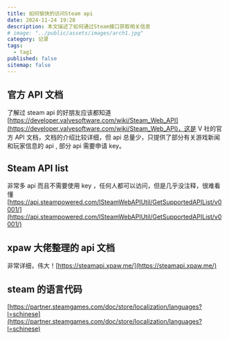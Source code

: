 ```yaml
---
title: 如何愉快的访问Steam api
date: 2024-11-24 19:28
description: 本文描述了如何通过Steam接口获取相关信息
# image: "../public/assets/images/arch1.jpg"
category: 记录
tags:
  - tag1
published: false
sitemap: false
---
```


## 官方 API 文档

了解过 steam api 的好朋友应该都知道[https://developer.valvesoftware.com/wiki/Steam_Web_API](https://developer.valvesoftware.com/wiki/Steam_Web_API)，这是
V 社的官方 API 文档，文档的介绍比较详细，但 api 总量少，只提供了部分有关游戏新闻和玩家信息的 api , 部分 api 需要申请 key。

## Steam API list

非常多 api 而且不需要使用 key ，任何人都可以访问，但是几乎没注释，很难看懂 [https://api.steampowered.com/ISteamWebAPIUtil/GetSupportedAPIList/v0001/](https://api.steampowered.com/ISteamWebAPIUtil/GetSupportedAPIList/v0001/)

## xpaw 大佬整理的 api 文档

非常详细，伟大！[https://steamapi.xpaw.me/](https://steamapi.xpaw.me/)

## steam 的语言代码

[https://partner.steamgames.com/doc/store/localization/languages?l=schinese](https://partner.steamgames.com/doc/store/localization/languages?l=schinese)
